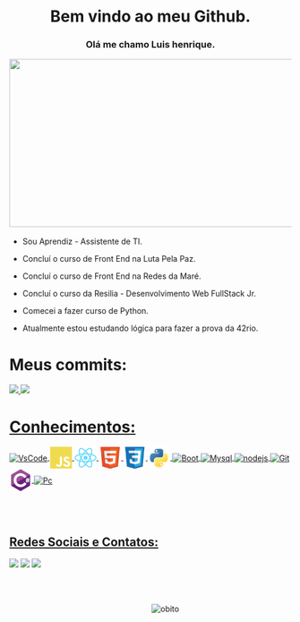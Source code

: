 <h1 align="center">Bem vindo ao meu Github.</h1>
<h3 align="center">Olá me chamo Luis henrique.</h3>
<img  align="" alt="" width="700" height="300" src="https://comicvine.gamespot.com/a/uploads/original/11111/111118857/4498940-obito%20kamui%20%20(19).gif">

-  Sou Aprendiz - Assistente de TI.

-  Concluí o curso de Front End na Luta Pela Paz.

-  Concluí o curso de Front End na Redes da Maré.

-  Concluí o curso da Resilia - Desenvolvimento Web FullStack Jr.

-  Comecei a fazer curso de Python.

-  Atualmente estou estudando lógica para fazer a prova da 42rio.

<h1>Meus commits:</h1>
<a href="https://github.com/Luis-Henrique-Lima">
<img height="180em" src="https://github-readme-stats.vercel.app/api?username=Luis-Henrique-Lima&show_icons=true&theme=dark&include_all_commits=true&count_private=true"/>
<img height="180em" src="https://github-readme-stats.vercel.app/api/top-langs/?username=Luis-Henrique-Lima&layout=compact&langs_count=7&theme=dark"/>

<h1>Conhecimentos:</h1>
<img align="center" alt="VsCode" height="40" width="40" src="https://cdn.jsdelivr.net/gh/devicons/devicon/icons/vscode/vscode-original.svg">
<img align="center" alt="Js" height="40" width="40" src="https://raw.githubusercontent.com/devicons/devicon/master/icons/javascript/javascript-plain.svg">
<img align="center" alt="React" height="40" width="40" src="https://raw.githubusercontent.com/devicons/devicon/master/icons/react/react-original.svg">
<img align="center" alt="HTML" height="40" width="40" src="https://raw.githubusercontent.com/devicons/devicon/master/icons/html5/html5-original.svg">
<img align="center" alt="CSS" height="40" width="40" src="https://raw.githubusercontent.com/devicons/devicon/master/icons/css3/css3-original.svg">
<img align="center" alt="Python" height="40" width="40" src="https://raw.githubusercontent.com/devicons/devicon/master/icons/python/python-original.svg">
<img align="center" alt="Boot" height="40" width="40" src="https://cdn-icons-png.flaticon.com/128/5968/5968672.png">
<img align="center" alt="Mysql" height="40" width="40" src="https://cdn-icons-png.flaticon.com/128/919/919836.png">
<img align="center" alt="nodejs" height="40" width="40" src="https://cdn-icons-png.flaticon.com/128/919/919825.png">
<img align="center" alt="Git" height="40" width="40" src="https://camo.githubusercontent.com/fbfcb9e3dc648adc93bef37c718db16c52f617ad055a26de6dc3c21865c3321d/68747470733a2f2f7777772e766563746f726c6f676f2e7a6f6e652f6c6f676f732f6769742d73636d2f6769742d73636d2d69636f6e2e737667">
<img align="center" alt="W3" height="40" width="40" src="https://raw.githubusercontent.com/devicons/devicon/master/icons/csharp/csharp-original.svg">
<img align="center" alt="Pc" height="60" width="60" src="https://ubuntuhandbook.org/wp-content/uploads/2022/04/pycharm-logo.webp">

<br> <br>

<h2>Redes Sociais e Contatos:</h2>
<a href="" target="_blank"><img src="https://img.shields.io/badge/-Instagram-%23E4405F?style=for-the-badge&logo=instagram&logoColor=white" target="_blank"></a>
<a href = "mailto:contatorafaballerini@gmail.com"><img src="https://img.shields.io/badge/-Gmail-%23333?style=for-the-badge&logo=gmail&logoColor=white" target="_blank"></a>
<a href="https://www.linkedin.com/in/lu%C3%ADs-henrique-santos/" target="_blank"><img src="https://img.shields.io/badge/-LinkedIn-%230077B5?style=for-the-badge&logo=linkedin&logoColor=white" target="_blank"></a>

<br> <br>

<img align="right" alt="obito" width="250" height="200" src="https://www.bing.com/th/id/OGC.889a2587366f0e9c63e48645801f5194?pid=1.7&rurl=https%3a%2f%2fmedia1.tenor.com%2fimages%2f889a2587366f0e9c63e48645801f5194%2ftenor.gif%3fitemid%3d16358699&ehk=nmyWSzhkN%2bjFwCN4hI59y2M7wyKjbbQhFwG7%2fU3Ti5Y%3d">

